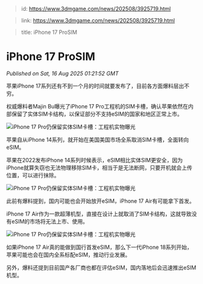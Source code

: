 > id: https://www.3dmgame.com/news/202508/3925719.html

> link: https://www.3dmgame.com/news/202508/3925719.html

> title: iPhone 17 ProSIM

# iPhone 17 ProSIM
_Published on Sat, 16 Aug 2025 01:21:52 GMT_

苹果iPhone 17系列还有不到一个月的时间就要发布了，目前各方面爆料层出不穷。

权威爆料者Majin Bu曝光了iPhone 17 Pro工程机的SIM卡槽，确认苹果依然在内部保留了实体SIM卡结构，以保证部分不支持eSIM的国家和地区正常上市。

![iPhone 17 Pro仍保留实体SIM卡槽：工程机实物曝光](https://img.3dmgame.com/uploads/images/news/20250816/1755307304_320652.png)

苹果自从iPhone 14系列，就开始在美国美国市场全系取消SIM卡槽，全面转向eSIM。

苹果在2022发布iPhone 14系列时候表示，eSIM相比实体SIM更安全，因为iPhone就算失窃也无法物理移除SIM卡，相当于是无法断网，只要开机就会上传位置，可以进行抹除。

![iPhone 17 Pro仍保留实体SIM卡槽：工程机实物曝光](https://img.3dmgame.com/uploads/images/news/20250816/1755307290_228112.png)

此前有爆料提到，国内可能也会开始放开eSIM，iPhone 17 Air有可能拿下首发。

iPhone 17 Air作为一款超薄机型，直接在设计上就取消了SIM卡结构，这就导致没有eSIM的市场将无法上市、使用。

![iPhone 17 Pro仍保留实体SIM卡槽：工程机实物曝光](https://img.3dmgame.com/uploads/images/news/20250816/1755307297_545274.jpg)

如果iPhone 17 Air真的能做到国行首发eSIM，那么下一代iPhone 18系列开始，苹果可能也会在国内全系标配eSIM，推动行业发展。

另外，爆料还提到目前国产各厂商也都在评估eSIM，国内落地后会迅速推出eSIM机型。
